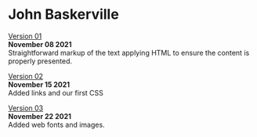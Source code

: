 # John Baskerville

[Version 01](https://eleventhirty.github.io/baskerville/baskerville-one.html)    
**November 08 2021**    
Straightforward markup of the text applying HTML to ensure the content is properly presented.

[Version 02](https://eleventhirty.github.io/baskerville/baskerville-two.html)    
**November 15 2021**   
Added links and our first CSS

[Version 03](https://eleventhirty.github.io/baskerville/baskerville-final.html)    
**November 22 2021**   
Added web fonts and images.